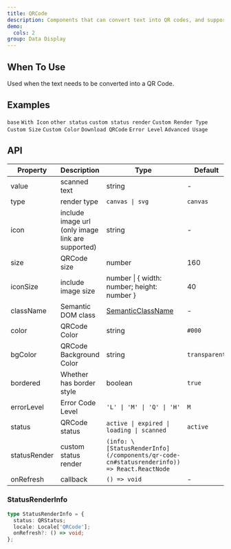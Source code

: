 ```yaml
---
title: QRCode
description: Components that can convert text into QR codes, and support custom color and logo.
demo:
  cols: 2
group: Data Display
---
```


## When To Use

Used when the text needs to be converted into a QR Code.

## Examples

<!-- prettier-ignore -->
<code src="./demo/base.tsx">base</code>
<code src="./demo/icon.tsx">With Icon</code>
<code src="./demo/status.tsx">other status</code>
<code src="./demo/custom-status-render.tsx">custom status render</code>
<code src="./demo/type.tsx">Custom Render Type</code>
<code src="./demo/custom-size.tsx">Custom Size</code>
<code src="./demo/custom-color.tsx">Custom Color</code>
<code src="./demo/download.tsx">Download QRCode</code>
<code src="./demo/error-level.tsx">Error Level</code>
<code src="./demo/popover.tsx">Advanced Usage</code>

## API

| Property | Description | Type | Default | Version |
| --- | --- | --- | --- | --- |
| value | scanned text | string | - |
| type | render type | `canvas \| svg ` | `canvas` |  |
| icon | include image url (only image link are supported) | string | - |
| size | QRCode size | number | 160 |
| iconSize | include image size | number \| { width: number; height: number } | 40 |  |
| className | Semantic DOM class | [SemanticClassName](/docs/semantic-classname) | - |  |
| color | QRCode Color | string | `#000` |
| bgColor | QRCode Background Color | string | `transparent` |  |
| bordered | Whether has border style | boolean | `true` |
| errorLevel | Error Code Level | `'L' \| 'M' \| 'Q' \| 'H' ` | `M` |
| status | QRCode status | `active \| expired \| loading \| scanned` | `active` | scanned: |
| statusRender | custom status render | `(info: \[StatusRenderInfo](/components/qr-code-cn#statusrenderinfo)) => React.ReactNode` |  |
| onRefresh | callback | `() => void` | - |

### StatusRenderInfo

```typescript
type StatusRenderInfo = {
  status: QRStatus;
  locale: Locale['QRCode'];
  onRefresh?: () => void;
};
```
